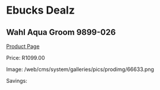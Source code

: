 
# Ebucks Dealz
## Wahl Aqua Groom 9899-026
[Product Page](https://www.ebucks.com/web/shop/productSelected.do?prodId=1191186778&catId=1186081080)

Price: R1099.00

Image: /web/cms/system/galleries/pics/prodimg/66633.png

Savings: 


	